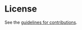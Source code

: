 # License

See the
[guidelines for contributions](https://github.com/richsalz/nomcom-changes/blob/main/CONTRIBUTING.md).
